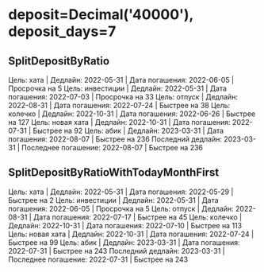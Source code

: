 # deposit=Decimal('40000'), deposit_days=7

## SplitDepositByRatio

Цель: хата | Дедлайн: 2022-05-31 | Дата погашения: 2022-06-05 | Просрочка на 5
Цель: инвестиции | Дедлайн: 2022-05-31 | Дата погашения: 2022-07-03 | Просрочка на 33
Цель: отпуск | Дедлайн: 2022-08-31 | Дата погашения: 2022-07-24 | Быстрее на 38
Цель: колечко | Дедлайн: 2022-10-31 | Дата погашения: 2022-06-26 | Быстрее на 127
Цель: новая хата | Дедлайн: 2022-10-31 | Дата погашения: 2022-07-31 | Быстрее на 92
Цель: абик | Дедлайн: 2023-03-31 | Дата погашения: 2022-08-07 | Быстрее на 236
Последний дедлайн: 2023-03-31 | Последнее погашение: 2022-08-07 | Быстрее на 236

## SplitDepositByRatioWithTodayMonthFirst

Цель: хата | Дедлайн: 2022-05-31 | Дата погашения: 2022-05-29 | Быстрее на 2
Цель: инвестиции | Дедлайн: 2022-05-31 | Дата погашения: 2022-06-05 | Просрочка на 5
Цель: отпуск | Дедлайн: 2022-08-31 | Дата погашения: 2022-07-17 | Быстрее на 45
Цель: колечко | Дедлайн: 2022-10-31 | Дата погашения: 2022-07-10 | Быстрее на 113
Цель: новая хата | Дедлайн: 2022-10-31 | Дата погашения: 2022-07-24 | Быстрее на 99
Цель: абик | Дедлайн: 2023-03-31 | Дата погашения: 2022-07-31 | Быстрее на 243
Последний дедлайн: 2023-03-31 | Последнее погашение: 2022-07-31 | Быстрее на 243
